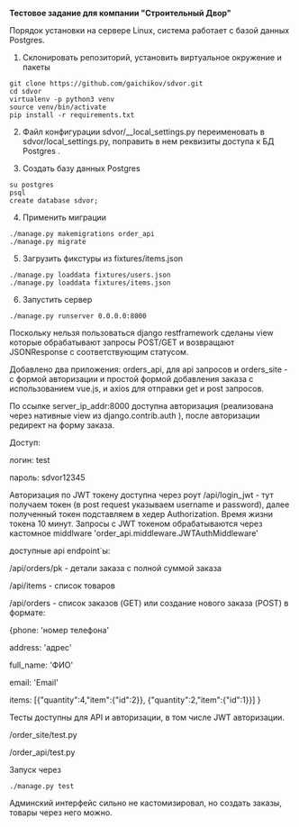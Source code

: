 **Тестовое задание для  компании "Строительный Двор"**

Порядок установки на сервере Linux, система работает с базой данных Postgres.

1) Склонировать репозиторий, установить виртуальное окружение и пакеты

```
git clone https://github.com/gaichikov/sdvor.git
cd sdvor
virtualenv -p python3 venv
source venv/bin/activate
pip install -r requirements.txt
```

2) Файл конфигурации sdvor/__local_settings.py  переименовать в sdvor/local_settings.py, поправить в нем реквизиты доступа к БД Postgres . 

3) Создать базу данных Postgres
``` 
su postgres
psql
create database sdvor;
```

4) Применить миграции

```
./manage.py makemigrations order_api
./manage.py migrate
```
 
5) Загрузить фикстуры из fixtures/items.json

```
./manage.py loaddata fixtures/users.json
./manage.py loaddata fixtures/items.json
```

6) Запустить сервер

```./manage.py runserver 0.0.0.0:8000```
 

Поскольку нельзя пользоваться django restframework сделаны view которые обрабатывают запросы POST/GET и возвращают JSONResponse с соответствующим статусом.

Добавлено два приложения: orders_api, для api запросов и orders_site - с формой авторизации и простой формой добавления заказа с использованием vue.js, и axios для отправки get и post запросов.

По ссылке server_ip_addr:8000 доступна авторизация (реализована через нативные  view из django.contrib.auth ), после авторизации редирект на форму заказа.

Доступ: 

логин: test

пароль: sdvor12345

Авторизация по JWT токену доступна через роут /api/login_jwt - тут получаем токен (в post request указываем username и password), далее полученный токен подставляем в хедер Authorization. 
Время жизни токена 10 минут. Запросы с JWT токеном обрабатываются через кастомное middlware  'order_api.middleware.JWTAuthMiddleware'

доступные api endpoint`ы:

/api/orders/pk  - детали заказа с полной суммой заказа

/api/items  - список товаров

/api/orders  - список заказов (GET) или создание нового заказа (POST) в формате:

{phone: 'номер телефона'

address: 'адрес'

full_name: 'ФИО'

email: 'Email'

items: [{"quantity":4,"item":{"id":2}}, {"quantity":2,"item":{"id":1}}] }


Тесты доступны для API и авторизации, в том числе JWT авторизации.

/order_site/test.py

/order_api/test.py

Запуск через 

```./manage.py test```

Админский интерфейс сильно не кастомизировал, но создать заказы, товары через него можно.